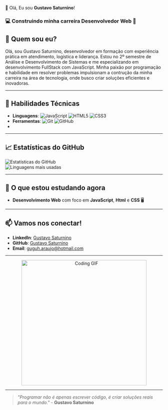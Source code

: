 👋 Olá, Eu sou **Gustavo Saturnino**!

### 💻 **Construindo minha carreira** Desenvolvedor Web 🌟


## 🚀 **Quem sou eu?**

Olá, sou Gustavo Saturnino, desenvolvedor em formação com experiência prática em atendimento, logística e liderança. Estou no 2º semestre de Análise e Desenvolvimento de Sistemas e me especializando em desenvolvimento FullStack com JavaScript. Minha paixão por programação e habilidade em resolver problemas impulsionam a contrução da minha carreira na área de tecnologia, onde busco criar soluções eficientes e inovadoras.


---

## 🔧 **Habilidades Técnicas**

- **Linguagens**: ![JavaScript](https://img.shields.io/badge/-JavaScript-yellow) ![HTML5](https://img.shields.io/badge/-HTML5-orange) ![CSS3](https://img.shields.io/badge/-CSS3-blue)
- **Ferramentas**: ![Git](https://img.shields.io/badge/-Git-black) ![GitHub](https://img.shields.io/badge/-GitHub-lightgray)
- 
---

## 📈 **Estatísticas do GitHub**

![Estatísticas do GitHub](https://github-readme-stats.vercel.app/api?username=Gustavo-Saturnino-1997&show_icons=true&theme=radical)  
![Linguagens mais usadas](https://github-readme-stats.vercel.app/api/top-langs/?username=Gustavo-Saturnino-1997&layout=compact&theme=radical)

---

## 🌱 **O que estou estudando agora**

- **Desenvolvimento Web** com foco em **JavaScript**, **Html** e **CSS** 🖥️

---

## 📫 **Vamos nos conectar!**

- **LinkedIn**: [Gustavo Saturnino](https://www.linkedin.com/in/gustavo-araujo-31a515250)
- **GitHub**: [Gustavo Saturnino](https://github.com/Gustavo-Saturnino-1997)
- **Email**: [guguh.araujo@hotmail.com](mailto:guguh.araujo@hotmail.com)

---

<p align="center">
  <img src="https://media.giphy.com/media/ZVik7pBtu9dNS/giphy.gif" alt="Coding GIF" width="400"/>
</p>

---

> _"Programar não é apenas escrever código, é criar soluções reais para o mundo."_ - **Gustavo Saturnino** 
